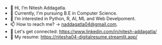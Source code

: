 - 👋 Hi, I’m Nitesh Addagatla.
- 🌱 Currently, I'm pursuing B.E in Computer Science.
- 💞️ I’m interested in Python, R, AI, ML and Web Develpoment.
- 📫 How to reach me? -> naddagatla04@gmail.com.
- 🔗 Let's get connected: https://www.linkedin.com/in/nitesh-addagatla/
- 📝 My resume: https://nitesha04-digitalresume.streamlit.app/
<!---
niteshA04/niteshA04 is a ✨ special ✨ repository because its `README.md` (this file) appears on your GitHub profile.
You can click the Preview link to take a look at your changes.
--->
